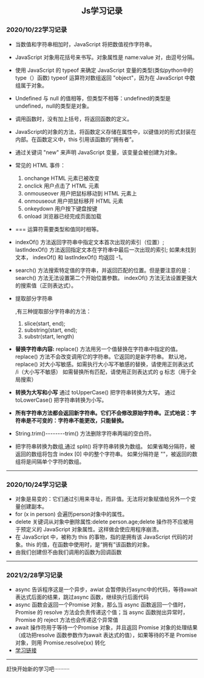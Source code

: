 <h2 align="center">Js学习记录</h2>

### 2020/10/22学习记录

- 当数值和字符串相加时，JavaScript 将把数值视作字符串。

- JavaScript 对象用花括号来书写。对象属性是 name:value 对，由逗号分隔。

- 使用 JavaScript 的 typeof 来确定 JavaScript 变量的类型(类似python中的type（）函数)
  typeof 运算符对数组返回 "object"，因为在 JavaScript 中数组属于对象。

- Undefined 与 null 的值相等，但类型不相等：undefined的类型是undefined，null的类型是对象。

- 调用函数时，没有加上括号，将返回函数的定义。

- JavaScript的对象的方法，将函数定义存储在属性中，以键值对的形式封装在内部。在函数定义中，this 引用该函数的“拥有者”。

- 通过关键词 "new" 来声明 JavaScript 变量，该变量会被创建为对象。

- 常见的 HTML 事件：

  1. onchange HTML 元素已被改变
  2. onclick 用户点击了 HTML 元素
  3. onmouseover 用户把鼠标移动到 HTML 元素上
  4. onmouseout 用户把鼠标移开 HTML 元素
  5. onkeydown 用户按下键盘按键
  6. onload 浏览器已经完成页面加载

- === 运算符需要类型和值同时相等。

- indexOf() 方法返回字符串中指定文本首次出现的索引（位置）;
  lastIndexOf() 方法返回指定文本在字符串中最后一次出现的索引;
  如果未找到文本， indexOf() 和 lastIndexOf() 均返回 -1。

- search() 方法搜索特定值的字符串，并返回匹配的位置。但是要注意的是：
  search() 方法无法设置第二个开始位置参数。
  indexOf() 方法无法设置更强大的搜索值（正则表达式）。

- 提取部分字符串

  ,有三种提取部分字符串的方法：

  1. slice(start, end);
  2. substring(start, end);
  3. substr(start, length)

- **替换字符串内容:**
  replace() 方法用另一个值替换在字符串中指定的值。
  replace() 方法不会改变调用它的字符串。它返回的是新字符串。
  默认地，replace() 对大小写敏感。如需执行大小写不敏感的替换，请使用正则表达式 /i（大小写不敏感）
  如需替换所有匹配，请使用正则表达式的 g 标志（用于全局搜索）

- **转换为大写和小写**
  通过 toUpperCase() 把字符串转换为大写。
  通过 toLowerCase() 把字符串转换为小写。

- **所有字符串方法都会返回新字符串。它们不会修改原始字符串。正式地说：字符串是不可变的：字符串不能更改，只能替换。**

- String.trim()--------trim() 方法删除字符串两端的空白符。

- 把字符串转换为数组,通过 split() 将字符串转换为数组。
  如果省略分隔符，被返回的数组将包含 index [0] 中的整个字符串。
  如果分隔符是 ""，被返回的数组将是间隔单个字符的数组。

------

### 2020/10/24学习记录

- 对象是易变的：它们通过引用来寻址，而非值。无法将对象赋值给另外一个变量创建副本。
- for (x in person) 会遍历person对象中的属性。
- delete 关键词从对象中删除属性:delete person.age;delete 操作符不应被用于预定义的 JavaScript 对象属性。这样做会使应用程序崩溃。
- 在 JavaScript 中，被称为 this 的事物，指的是拥有该 JavaScript 代码的对象。this 的值，在函数中使用时，是“拥有”该函数的对象。
- 由我们创建但不由我们调用的函数为回调函数

---

### 2021/2/28学习记录

- async 告诉程序这是一个异步，awiat 会暂停执行async中的代码，等待await 表达式后面的结果，跳过async 函数，继续执行后面代码
- async 函数会返回一个Promise 对象，那么当 async 函数返回一个值时，Promise 的 resolve 方法会负责传递这个值；当 async 函数抛出异常时，Promise 的 reject 方法也会传递这个异常值
- await 操作符用于等待一个Promise 对象，并且返回 Promise 对象的处理结果（成功把resolve 函数参数作为await 表达式的值），如果等待的不是 Promise 对象，则用 Promise.resolve(xx) 转化
- [学习链接](https://www.cnblogs.com/longbensong/p/9384104.html)

------

赶快开始新的学习吧··········